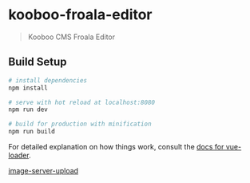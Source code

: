 # kooboo-froala-editor

> Kooboo CMS Froala Editor

## Build Setup

``` bash
# install dependencies
npm install

# serve with hot reload at localhost:8080
npm run dev

# build for production with minification
npm run build
```

For detailed explanation on how things work, consult the [docs for vue-loader](http://vuejs.github.io/vue-loader).

[image-server-upload](https://www.froala.com/wysiwyg-editor/docs/sdks/dotnet/image-server-upload)